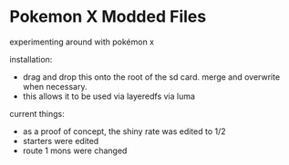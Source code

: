 # Pokemon X Modded Files

experimenting around with pokémon x

installation:
* drag and drop this onto the root of the sd card.  merge and overwrite when necessary.
* this allows it to be used via layeredfs via luma

current things:
* as a proof of concept, the shiny rate was edited to 1/2
* starters were edited
* route 1 mons were changed

